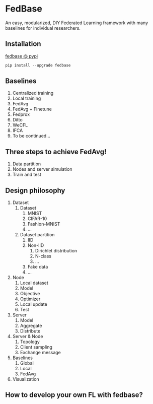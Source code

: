 # FedBase
An easy, modularized, DIY Federated Learning framework with many baselines for individual researchers.

## Installation
[fedbase @ pypi](https://pypi.org/project/fedbase/)
```python
pip install --upgrade fedbase
```

## Baselines
1. Centralized training
2. Local training
3. FedAvg
4. FedAvg + Finetune
5. Fedprox
5. Ditto
6. WeCFL
7. IFCA
8. To be continued...

## Three steps to achieve FedAvg!
1. Data partition
2. Nodes and server simulation
3. Train and test

## Design philosophy
1. Dataset
    1. Dataset
        1. MNIST
        2. CIFAR-10
        3. Fashion-MNIST
        4. ...
    2. Dataset partition
        1. IID
        2. Non-IID
            1. Dirichlet distribution
            2. N-class
            3. ...
        3. Fake data
        4. ...
    <!-- 3. Batch_size -->
2. Node
    1. Local dataset
    2. Model
    3. Objective
    4. Optimizer
    5. Local update
    6. Test
3. Server
    1. Model
    2. Aggregate
    3. Distribute
4. Server & Node
    1. Topology
    2. Client sampling
    3. Exchange message
5. Baselines
    1. Global
    2. Local
    3. FedAvg
6. Visualization

## How to develop your own FL with fedbase?